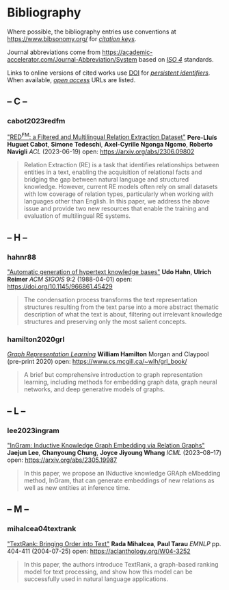 # Bibliography

Where possible, the bibliography entries use conventions at
<https://www.bibsonomy.org/>
for [*citation keys*](https://bibdesk.sourceforge.io/manual/BibDeskHelp_2.html).

Journal abbreviations come from
<https://academic-accelerator.com/Journal-Abbreviation/System>
based on [*ISO 4*](https://en.wikipedia.org/wiki/ISO_4) standards.

Links to online versions of cited works use
[DOI](https://www.doi.org/)
for [*persistent identifiers*](https://www.crossref.org/education/metadata/persistent-identifiers/).
When available,
[*open access*](https://peerj.com/preprints/3119v1/)
URLs are listed.


## – C –

### cabot2023redfm

["RED<sup>FM</sup>: a Filtered and Multilingual Relation Extraction Dataset"](https://arxiv.org/abs/2306.09802)
**Pere-Lluís Huguet Cabot**, **Simone Tedeschi**, **Axel-Cyrille Ngonga Ngomo**, **Roberto Navigli**
_ACL_ (2023-06-19)
open: <a href="https://arxiv.org/abs/2306.09802" target="_blank">https://arxiv.org/abs/2306.09802</a>
> Relation Extraction (RE) is a task that identifies relationships between entities in a text, enabling the acquisition of relational facts and bridging the gap between natural language and structured knowledge. However, current RE models often rely on small datasets with low coverage of relation types, particularly when working with languages other than English. In this paper, we address the above issue and provide two new resources that enable the training and evaluation of multilingual RE systems.

## – H –

### hahnr88

["Automatic generation of hypertext knowledge bases"](https://doi.org/10.1145/966861.45429)
**Udo Hahn**, **Ulrich Reimer**
_ACM SIGOIS_ 9:2 (1988-04-01)
open: <a href="https://doi.org/10.1145/966861.45429" target="_blank">https://doi.org/10.1145/966861.45429</a>
> The condensation process transforms the text representation structures resulting from the text parse into a more abstract thematic description of what the text is about, filtering out irrelevant knowledge structures and preserving only the most salient concepts.

### hamilton2020grl

[_Graph Representation Learning_](https://www.cs.mcgill.ca/~wlh/grl_book/)
**William Hamilton**
Morgan and Claypool (pre-print 2020)
open: <a href="https://www.cs.mcgill.ca/~wlh/grl_book/" target="_blank">https://www.cs.mcgill.ca/~wlh/grl_book/</a>
> A brief but comprehensive introduction to graph representation learning, including methods for embedding graph data, graph neural networks, and deep generative models of graphs.

## – L –

### lee2023ingram

["InGram: Inductive Knowledge Graph Embedding via Relation Graphs"](https://arxiv.org/abs/2305.19987)
**Jaejun Lee**, **Chanyoung Chung**, **Joyce Jiyoung Whang**
_ICML_ (2023–08–17)
open: <a href="https://arxiv.org/abs/2305.19987" target="_blank">https://arxiv.org/abs/2305.19987</a>
> In this paper, we propose an INductive knowledge GRAph eMbedding method, InGram, that can generate embeddings of new relations as well as new entities at inference time.

## – M –

### mihalcea04textrank

["TextRank: Bringing Order into Text"](https://www.aclweb.org/anthology/W04-3252/)
**Rada Mihalcea**, **Paul Tarau**
*EMNLP* pp. 404-411 (2004-07-25)
open: <a href="https://aclanthology.org/W04-3252" target="_blank">https://aclanthology.org/W04-3252</a>
> In this paper, the authors introduce TextRank, a graph-based ranking model for text processing, and show how this model can be successfully used in natural language applications.
